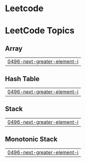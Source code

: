 # Leetcode
<!---LeetCode Topics Start-->
# LeetCode Topics
## Array
|  |
| ------- |
| [0496-next-greater-element-i](https://github.com/sujitchandra/Leetcode/tree/master/0496-next-greater-element-i) |
## Hash Table
|  |
| ------- |
| [0496-next-greater-element-i](https://github.com/sujitchandra/Leetcode/tree/master/0496-next-greater-element-i) |
## Stack
|  |
| ------- |
| [0496-next-greater-element-i](https://github.com/sujitchandra/Leetcode/tree/master/0496-next-greater-element-i) |
## Monotonic Stack
|  |
| ------- |
| [0496-next-greater-element-i](https://github.com/sujitchandra/Leetcode/tree/master/0496-next-greater-element-i) |
<!---LeetCode Topics End-->
